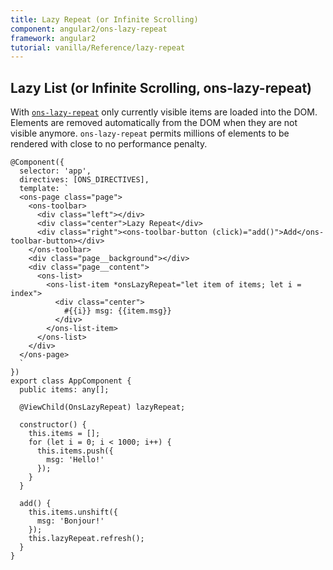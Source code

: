 ```yaml
---
title: Lazy Repeat (or Infinite Scrolling)
component: angular2/ons-lazy-repeat
framework: angular2
tutorial: vanilla/Reference/lazy-repeat
---
```


## Lazy List (or Infinite Scrolling, ons-lazy-repeat)

With [`ons-lazy-repeat`](/v2/docs/angular2/ons-lazy-repeat.html) only currently visible items are loaded into the DOM. Elements are removed automatically from the DOM when they are not visible anymore. `ons-lazy-repeat` permits millions of elements to be rendered with close to no performance penalty.

```
@Component({
  selector: 'app',
  directives: [ONS_DIRECTIVES],
  template: `
  <ons-page class="page">
    <ons-toolbar>
      <div class="left"></div>
      <div class="center">Lazy Repeat</div>
      <div class="right"><ons-toolbar-button (click)="add()">Add</ons-toolbar-button></div>
    </ons-toolbar>
    <div class="page__background"></div>
    <div class="page__content">
      <ons-list>
        <ons-list-item *onsLazyRepeat="let item of items; let i = index">
          <div class="center">
            #{{i}} msg: {{item.msg}}
          </div>
        </ons-list-item>
      </ons-list>
    </div>
  </ons-page>
  `
})
export class AppComponent {
  public items: any[];

  @ViewChild(OnsLazyRepeat) lazyRepeat;

  constructor() {
    this.items = [];
    for (let i = 0; i < 1000; i++) {
      this.items.push({
        msg: 'Hello!'
      });
    }
  }

  add() {
    this.items.unshift({
      msg: 'Bonjour!'
    });
    this.lazyRepeat.refresh();
  }
}
```